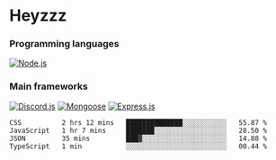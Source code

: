# Heyzzz  

### Programming languages  

[![Node.js](https://img.shields.io/badge/-Node.js-262626?style=for-the-badge)](https://nodejs.org/ru)

### Main frameworks

[![Discord.js](https://img.shields.io/badge/-Discord.js-262626?style=for-the-badge)](https://www.npmjs.com/package/discord.js) [![Mongoose](https://img.shields.io/badge/-Mongoose-262626?style=for-the-badge)](https://www.npmjs.com/package/mongoose) [![Express.js](https://img.shields.io/badge/-Express.js-262626?style=for-the-badge)](https://www.npmjs.com/package/express)
<!--START_SECTION:waka-->
```text
CSS          2 hrs 12 mins   ██████████████░░░░░░░░░░░   55.87 % 
JavaScript   1 hr 7 mins     ███████░░░░░░░░░░░░░░░░░░   28.50 % 
JSON         35 mins         ███▓░░░░░░░░░░░░░░░░░░░░░   14.88 % 
TypeScript   1 min           ░░░░░░░░░░░░░░░░░░░░░░░░░   00.44 % 
```
<!--END_SECTION:waka-->
